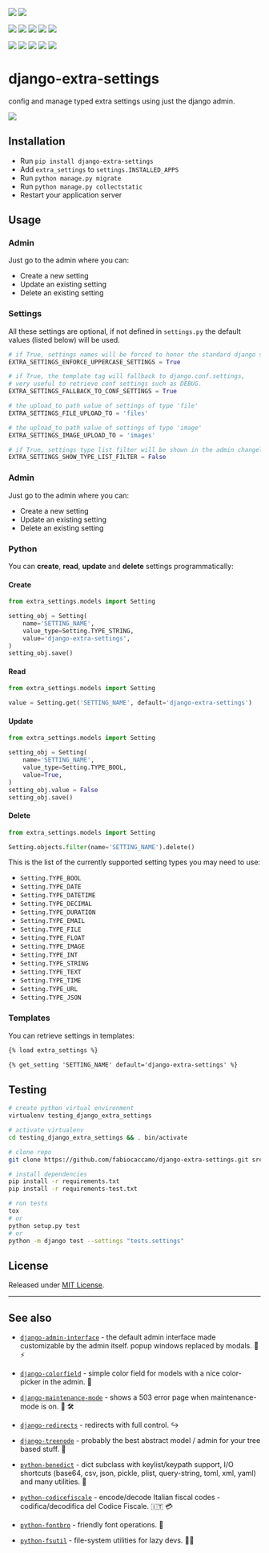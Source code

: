 [![](https://img.shields.io/pypi/pyversions/django-extra-settings.svg?color=3776AB&logo=python&logoColor=white)](https://www.python.org/)
[![](https://img.shields.io/pypi/djversions/django-extra-settings?color=0C4B33&logo=django&logoColor=white&label=django)](https://www.djangoproject.com/)

[![](https://img.shields.io/pypi/v/django-extra-settings.svg?color=blue&logo=pypi&logoColor=white)](https://pypi.org/project/django-extra-settings/)
[![](https://pepy.tech/badge/django-extra-settings)](https://pepy.tech/project/django-extra-settings)
[![](https://img.shields.io/github/stars/fabiocaccamo/django-extra-settings?logo=github)](https://github.com/fabiocaccamo/django-extra-settings/)
[![](https://badges.pufler.dev/visits/fabiocaccamo/django-extra-settings?label=visitors&color=blue)](https://badges.pufler.dev)
[![](https://img.shields.io/pypi/l/django-extra-settings.svg?color=blue)](https://github.com/fabiocaccamo/django-extra-settings/blob/master/LICENSE.txt)

[![](https://img.shields.io/github/workflow/status/fabiocaccamo/django-extra-settings/Python%20package?label=build&logo=github)](https://github.com/fabiocaccamo/django-extra-settings)
[![](https://img.shields.io/codecov/c/gh/fabiocaccamo/django-extra-settings?logo=codecov)](https://codecov.io/gh/fabiocaccamo/django-extra-settings)
[![](https://img.shields.io/codacy/grade/554c0505ed9844f3865bee975d1b894c?logo=codacy)](https://www.codacy.com/app/fabiocaccamo/django-extra-settings)
[![](https://img.shields.io/codeclimate/maintainability/fabiocaccamo/django-extra-settings?logo=code-climate)](https://codeclimate.com/github/fabiocaccamo/django-extra-settings/)
[![](https://requires.io/github/fabiocaccamo/django-extra-settings/requirements.svg?branch=master)](https://requires.io/github/fabiocaccamo/django-extra-settings/requirements/?branch=master)

# django-extra-settings
config and manage typed extra settings using just the django admin.

![](https://user-images.githubusercontent.com/1035294/74425761-81325400-4e54-11ea-9095-3d64e1420bfe.gif)

## Installation
-   Run `pip install django-extra-settings`
-   Add `extra_settings` to `settings.INSTALLED_APPS`
-   Run ``python manage.py migrate``
-   Run ``python manage.py collectstatic``
-   Restart your application server

## Usage

### Admin
Just go to the admin where you can:
-   Create a new setting
-   Update an existing setting
-   Delete an existing setting

### Settings
All these settings are optional, if not defined in ``settings.py`` the default values (listed below) will be used.

```python
# if True, settings names will be forced to honor the standard django settings format
EXTRA_SETTINGS_ENFORCE_UPPERCASE_SETTINGS = True
```

```python
# if True, the template tag will fallback to django.conf.settings,
# very useful to retrieve conf settings such as DEBUG.
EXTRA_SETTINGS_FALLBACK_TO_CONF_SETTINGS = True
```

```python
# the upload_to path value of settings of type 'file'
EXTRA_SETTINGS_FILE_UPLOAD_TO = 'files'
```

```python
# the upload_to path value of settings of type 'image'
EXTRA_SETTINGS_IMAGE_UPLOAD_TO = 'images'
```

```python
# if True, settings type list filter will be shown in the admin changelist
EXTRA_SETTINGS_SHOW_TYPE_LIST_FILTER = False
```

### Admin
Just go to the admin where you can:
-   Create a new setting
-   Update an existing setting
-   Delete an existing setting

### Python
You can **create**, **read**, **update** and **delete** settings programmatically:

#### Create
```python
from extra_settings.models import Setting

setting_obj = Setting(
    name='SETTING_NAME',
    value_type=Setting.TYPE_STRING,
    value='django-extra-settings',
)
setting_obj.save()
```

#### Read
```python
from extra_settings.models import Setting

value = Setting.get('SETTING_NAME', default='django-extra-settings')
```

#### Update
```python
from extra_settings.models import Setting

setting_obj = Setting(
    name='SETTING_NAME',
    value_type=Setting.TYPE_BOOL,
    value=True,
)
setting_obj.value = False
setting_obj.save()
```

#### Delete
```python
from extra_settings.models import Setting

Setting.objects.filter(name='SETTING_NAME').delete()
```

This is the list of the currently supported setting types you may need to use:

-   `Setting.TYPE_BOOL`
-   `Setting.TYPE_DATE`
-   `Setting.TYPE_DATETIME`
-   `Setting.TYPE_DECIMAL`
-   `Setting.TYPE_DURATION`
-   `Setting.TYPE_EMAIL`
-   `Setting.TYPE_FILE`
-   `Setting.TYPE_FLOAT`
-   `Setting.TYPE_IMAGE`
-   `Setting.TYPE_INT`
-   `Setting.TYPE_STRING`
-   `Setting.TYPE_TEXT`
-   `Setting.TYPE_TIME`
-   `Setting.TYPE_URL`
-   `Setting.TYPE_JSON`

### Templates
You can retrieve settings in templates:
```html
{% load extra_settings %}

{% get_setting 'SETTING_NAME' default='django-extra-settings' %}
```

## Testing
```bash
# create python virtual environment
virtualenv testing_django_extra_settings

# activate virtualenv
cd testing_django_extra_settings && . bin/activate

# clone repo
git clone https://github.com/fabiocaccamo/django-extra-settings.git src && cd src

# install dependencies
pip install -r requirements.txt
pip install -r requirements-test.txt

# run tests
tox
# or
python setup.py test
# or
python -m django test --settings "tests.settings"
```

## License
Released under [MIT License](LICENSE.txt).

---

## See also

- [`django-admin-interface`](https://github.com/fabiocaccamo/django-admin-interface) - the default admin interface made customizable by the admin itself. popup windows replaced by modals. 🧙 ⚡

- [`django-colorfield`](https://github.com/fabiocaccamo/django-colorfield) - simple color field for models with a nice color-picker in the admin. 🎨

- [`django-maintenance-mode`](https://github.com/fabiocaccamo/django-maintenance-mode) - shows a 503 error page when maintenance-mode is on. 🚧 🛠️

- [`django-redirects`](https://github.com/fabiocaccamo/django-redirects) - redirects with full control. ↪️

- [`django-treenode`](https://github.com/fabiocaccamo/django-treenode) - probably the best abstract model / admin for your tree based stuff. 🌳

- [`python-benedict`](https://github.com/fabiocaccamo/python-benedict) - dict subclass with keylist/keypath support, I/O shortcuts (base64, csv, json, pickle, plist, query-string, toml, xml, yaml) and many utilities. 📘

- [`python-codicefiscale`](https://github.com/fabiocaccamo/python-codicefiscale) - encode/decode Italian fiscal codes - codifica/decodifica del Codice Fiscale. 🇮🇹 💳

- [`python-fontbro`](https://github.com/fabiocaccamo/python-fontbro) - friendly font operations. 🧢

- [`python-fsutil`](https://github.com/fabiocaccamo/python-fsutil) - file-system utilities for lazy devs. 🧟‍♂️
